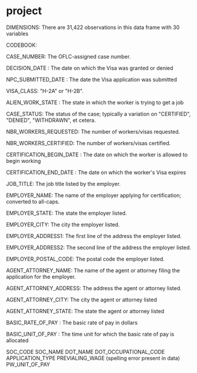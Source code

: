 # project

DIMENSIONS: 
There are 31,422 observations in this data frame with 30 variables

CODEBOOK:

CASE_NUMBER: The OFLC-assigned case number.

DECISION_DATE : The date on which the Visa was granted or denied

NPC_SUBMITTED_DATE : The date the Visa application was submitted 

VISA_CLASS: "H-2A" or "H-2B".

ALIEN_WORK_STATE : The state in which the worker is trying to get a job

CASE_STATUS: The status of the case; typically a variation on "CERTIFIED", "DENIED", "WITHDRAWN", et cetera.

NBR_WORKERS_REQUESTED: The number of workers/visas requested.

NBR_WORKERS_CERTIFIED: The number of workers/visas certified.

CERTIFICATION_BEGIN_DATE :  The date on which the worker is allowed to begin working

CERTIFICATION_END_DATE : The date on which the worker's Visa expires

JOB_TITLE: The job title listed by the employer.

EMPLOYER_NAME: The name of the employer applying for certification; converted to all-caps.

EMPLOYER_STATE: The state the employer listed.

EMPLOYER_CITY: The city the employer listed.

EMPLOYER_ADDRESS1: The first line of the address the employer listed.

EMPLOYER_ADDRESS2: The second line of the address the employer listed.

EMPLOYER_POSTAL_CODE: The postal code the employer listed.

AGENT_ATTORNEY_NAME: The name of the agent or attorney filing the application for the employer. 

AGENT_ATTORNEY_ADDRESS: The address the agent or attorney listed.

AGENT_ATTORNEY_CITY: The city the agent or attorney listed

AGENT_ATTORNEY_STATE: The state the agent or attorney listed

BASIC_RATE_OF_PAY : The basic rate of pay in dollars

BASIC_UNIT_OF_PAY : The time unit for which the basic rate of pay is allocated 
 
 
SOC_CODE 
SOC_NAME 
DOT_NAME
DOT_OCCUPATIONAL_CODE
APPLICATION_TYPE
PREVIALING_WAGE (spelling error present in data) 
PW_UNIT_OF_PAY 


